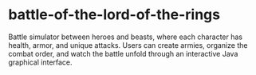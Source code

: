 # battle-of-the-lord-of-the-rings
Battle simulator between heroes and beasts, where each character has health, armor, and unique attacks. Users can create armies, organize the combat order, and watch the battle unfold through an interactive Java graphical interface.
